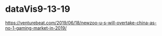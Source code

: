 # dataVis9-13-19
https://venturebeat.com/2019/06/18/newzoo-u-s-will-overtake-china-as-no-1-gaming-market-in-2019/
